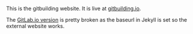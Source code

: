 This is the gitbuilding website. It is live at [gitbuilding.io](http://gitbuilding.io).

The [GitLab.io version](https://bath_open_instrumentation_group.gitlab.io/git-building-website/)  is pretty broken as the baseurl in Jekyll is set so the external website works.